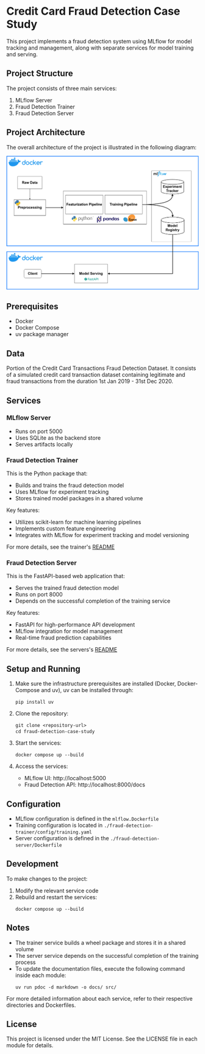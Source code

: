 # Credit Card Fraud Detection Case Study

This project implements a fraud detection system using MLflow for model tracking and management, along with separate services for model training and serving.

## Project Structure

The project consists of three main services:

1. MLflow Server
2. Fraud Detection Trainer
3. Fraud Detection Server

## Project Architecture

The overall architecture of the project is illustrated in the following diagram:

![Fraud Detection System Architecture](fraud-detection-diagram.png)

## Prerequisites

- Docker
- Docker Compose
- uv package manager

## Data

Portion of the Credit Card Transactions Fraud Detection Dataset. It consists of a simulated credit card transaction dataset containing legitimate and fraud transactions from the duration 1st Jan 2019 - 31st Dec 2020. 

## Services

### MLflow Server

- Runs on port 5000
- Uses SQLite as the backend store
- Serves artifacts locally

### Fraud Detection Trainer

This is the Python package that:

- Builds and trains the fraud detection model
- Uses MLflow for experiment tracking
- Stores trained model packages in a shared volume

Key features:
- Utilizes scikit-learn for machine learning pipelines
- Implements custom feature engineering
- Integrates with MLflow for experiment tracking and model versioning

For more details, see the trainer's [README](fraud-detection-trainer/README.md)


### Fraud Detection Server

This is the FastAPI-based web application that:

- Serves the trained fraud detection model
- Runs on port 8000
- Depends on the successful completion of the training service

Key features:
- FastAPI for high-performance API development
- MLflow integration for model management
- Real-time fraud prediction capabilities

For more details, see the servers's [README](fraud-detection-server/README.md)

## Setup and Running

1. Make sure the infrastructure prerequisites are installed (Docker, Docker-Compose and uv), uv can be installed through:
   ```
   pip install uv
   ```

1. Clone the repository:
   ```
   git clone <repository-url>
   cd fraud-detection-case-study
   ```

2. Start the services:
   ```
   docker compose up --build
   ```

3. Access the services:
   - MLflow UI: http://localhost:5000
   - Fraud Detection API: http://localhost:8000/docs

## Configuration

- MLflow configuration is defined in the `mlflow.Dockerfile`
- Training configuration is located in `./fraud-detection-trainer/config/training.yaml`
- Server configuration is defined in the `./fraud-detection-server/Dockerfile`

## Development

To make changes to the project:

1. Modify the relevant service code
2. Rebuild and restart the services:
   ```
   docker compose up --build
   ```

## Notes

- The trainer service builds a wheel package and stores it in a shared volume
- The server service depends on the successful completion of the training process
- To update the documentation files, execute the following command inside each module:
   ```
   uv run pdoc -d markdown -o docs/ src/
   ```

For more detailed information about each service, refer to their respective directories and Dockerfiles.

## License

This project is licensed under the MIT License. See the LICENSE file in each module for details.
